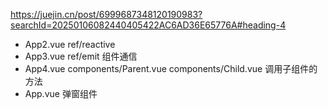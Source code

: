 https://juejin.cn/post/6999687348120190983?searchId=20250106082440405422AC6AD36E65776A#heading-4

- App2.vue  ref/reactive
- App3.vue  ref/emit 组件通信
- App4.vue  components/Parent.vue  components/Child.vue 调用子组件的方法
- App.vue 弹窗组件